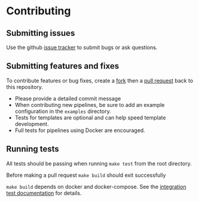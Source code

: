 # Contributing

## Submitting issues
Use the github [issue tracker](https://github.com/Cargill/pipewrench/issues) to submit bugs or ask questions.

## Submitting features and fixes
To contribute features or bug fixes, create a [fork](https://help.github.com/articles/fork-a-repo/) then a
[pull request](https://help.github.com/articles/creating-a-pull-request/) back to this repository.

- Please provide a detailed commit message
- When contributing new pipelines, be sure to add an example configuration in the `examples` directory.
- Tests for templates are optional and can help speed template development.
- Full tests for pipelines using Docker are encouraged.

## Running tests

All tests should be passing when running `make test` from the root directory.

Before making a pull request `make build` should exit successfully

`make build` depends on docker and docker-compose. See the [integration test documentation](./integration-tests/README.md)
for details.
